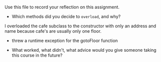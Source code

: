 Use this file to record your reflection on this assignment.

- Which methods did you decide to `overload`, and why?

I overloaded the cafe subclass to the constructor with only an address and name because cafe's are usually only one floor. 
- threw a runtime exception for the gotoFloor function

- What worked, what didn't, what advice would you give someone taking this course in the future?
